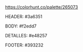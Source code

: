 https://colorhunt.co/palette/265073

HEADER: #3a6351

BODY: #f2edd7

DETALLES: #e48257

FOOTER: #393232